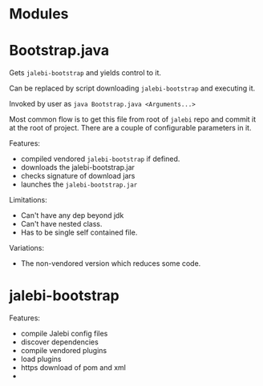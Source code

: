 Modules
=======

# Bootstrap.java
Gets `jalebi-bootstrap` and yields control to it.

Can be replaced by script downloading `jalebi-bootstrap` and executing it.

Invoked by user as `java Bootstrap.java <Arguments...>`

Most common flow is to get this file from root of `jalebi` repo 
and commit it at the root of project. There are a couple of configurable
parameters in it.

Features:
 * compiled vendored `jalebi-bootstrap` if defined.
 * downloads the jalebi-bootstrap.jar
 * checks signature of download jars
 * launches the `jalebi-bootstrap.jar`

Limitations:
 * Can't have any dep beyond jdk
 * Can't have nested class.
 * Has to be single self contained file.

Variations:
 * The non-vendored version which reduces some code.

# jalebi-bootstrap
Features:
 * compile Jalebi config files
 * discover dependencies
 * compile vendored plugins
 * load plugins
 * https download of pom and xml
 * 


	
